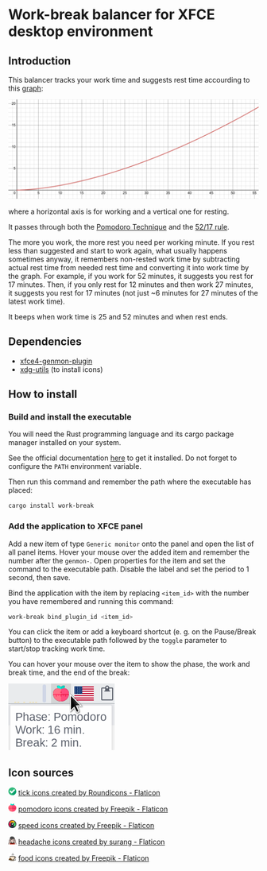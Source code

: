 # Work-break balancer for XFCE desktop environment

## Introduction
This balancer tracks your work time and suggests rest time accourding to this [graph](https://www.desmos.com/calculator/duqezlkow8):

![graph](graph.png)

where a horizontal axis is for working and a vertical one for resting.

It passes through both the [Pomodoro Technique](https://en.wikipedia.org/wiki/Pomodoro_Technique) and the [52/17 rule](https://en.wikipedia.org/wiki/52/17_rule).

The more you work, the more rest you need per working minute.
If you rest less than suggested and start to work again, what usually happens sometimes anyway,
it remembers non-rested work time by subtracting actual rest time from needed rest time and converting it into work time by the graph.
For example, if you work for 52 minutes, it suggests you rest for 17 minutes.
Then, if you only rest for 12 minutes and then work 27 minutes,
it suggests you rest for 17 minutes (not just ~6 minutes for 27 minutes of the latest work time).

It beeps when work time is 25 and 52 minutes and when rest ends.

## Dependencies

* [xfce4-genmon-plugin](https://docs.xfce.org/panel-plugins/xfce4-genmon-plugin/start)
* [xdg-utils](https://www.freedesktop.org/wiki/Software/xdg-utils/) (to install icons)

## How to install

### Build and install the executable

You will need the Rust programming language and its cargo package manager installed on your system.

See the official documentation [here](https://www.rust-lang.org/tools/install) to get it installed.
Do not forget to configure the `PATH` environment variable.

Then run this command and remember the path where the executable has placed:
```sh
cargo install work-break
```

### Add the application to XFCE panel

Add a new item of type `Generic monitor` onto the panel and open the list of all panel items.
Hover your mouse over the added item and remember the number after the `genmon-`.
Open properties for the item and set the command to the executable path.
Disable the label and set the period to 1 second, then save.

Bind the application with the item by replacing `<item_id>` with the number you have remembered and running this command:
```sh
work-break bind_plugin_id <item_id>
```

You can click the item or add a keyboard shortcut (e. g. on the Pause/Break button) to the executable path followed by the `toggle` parameter to start/stop tracking work time.

You can hover your mouse over the item to show the phase, the work and break time, and the end of the break:

![tray icon](tray_icon.png)

## Icon sources

![checked](icons/checked_16.png) [tick icons created by Roundicons - Flaticon](https://www.flaticon.com/free-icons/tick "tick icons")

![pomodoro](icons/pomodoro_16.png) [pomodoro icons created by Freepik - Flaticon](https://www.flaticon.com/free-icons/pomodoro "pomodoro icons")

![speedometer](icons/speedometer_16.png) [speed icons created by Freepik - Flaticon](https://www.flaticon.com/free-icons/speed "speed icons")

![headache](icons/headache_16.png) [headache icons created by surang - Flaticon](https://www.flaticon.com/free-icons/headache "headache icons")

![coffee-cup](icons/coffee-cup_16.png) [food icons created by Freepik - Flaticon](https://www.flaticon.com/free-icons/food "food icons")
